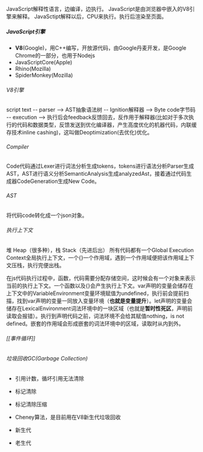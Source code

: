 JavaScript解释性语言，边编译，边执行。
JavaScript是由浏览器中嵌入的V8引擎来解释。
JavaSctipt解释以后，CPU来执行。执行后渲染至页面。

##### JavaScript引擎
- **V8**(Google)，用C++编写，开放源代码，由Google丹麦开发，是Google Chrome的一部分，也用于Nodejs
- JavaScriptCore(Apple)
- Rhino(Mozilla)
- SpiderMonkey(Mozilla)

###### V8引擎
script text -- parser --> AST抽象语法树 -- Ignition解释器 --> Byte code字节码 -- execution --> 执行后会feedback反馈回去，反作用于解释器(比如对于多次执行的代码和数据类型，反馈发送到优化编译器，产生高度优化的机器代码，内联缓存技术inline cashing)，这叫做Deoptimization(去优化)优化。

###### Compiler
Code代码通过Lexer进行词法分析生成tokens，tokens进行语法分析Parser生成AST，AST进行语义分析SemanticAnalysis生成analyzedAst，接着通过代码生成器CodeGeneration生成New Code。

###### AST
将代码code转化成一个json对象。

###### 执行上下文
堆 Heap（很多种），栈 Stack（先进后出）
所有代码都有一个Global Execution Context全局执行上下文，一个{}一个作用域，遇到一个作用域便把该作用域上下文压栈，执行完便出栈。

在js代码执行过程中，函数，代码需要分配存储空间，这时候会有一个对象来表示当前的执行上下文。一个函数以及{}会产生执行上下文。var声明的变量会储存在上下文中的VariableEnvironment变量环境赋值为undefined，执行前会提前扫描，找到var声明的变量一同放入变量环境（**也就是变量提升**）。let声明的变量会储存在LexicalEnvironment词法环境中的一块区域（也就是**暂时性死区**，声明前读取会报错）。执行到声明代码之前，词法环境不会给其赋值nothing，is not defined。嵌套的作用域会形成嵌套的词法环境中的区域，读取时从内到外。

###### [[事件循环]]

###### 垃圾回收GC(Garbage Collection)
- 引用计数，循坏引用无法清除
- 标记清除
- 标记清除压缩
- Cheney算法，是目前用在V8新生代垃圾回收


- 新生代
- 老生代


